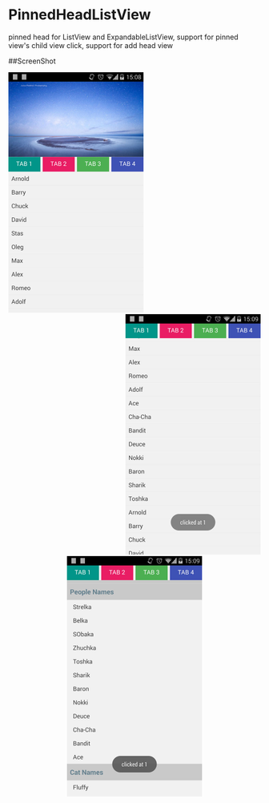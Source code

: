 PinnedHeadListView
==================

pinned head for ListView and ExpandableListView, support for pinned view's child view click, support for add head view

##ScreenShot
<div style="width: 100%">
<div style="float:left;width:270px">
  <img src="https://raw.githubusercontent.com/chenjishi/PinnedHeadListView/master/list1.jpg" 
  alt="usite" height="480px" width="270px"/>
</div>
<div style="float:right;width:270px">
  <img src="https://raw.githubusercontent.com/chenjishi/PinnedHeadListView/master/list2.jpg" 
  alt="usite" height="480px" width="270px"/>
</div>
<div style="margin:0 auto;width:270px">
  <img src="https://raw.githubusercontent.com/chenjishi/PinnedHeadListView/master/list3.jpg" 
  alt="usite" height="480px" width="270px"/>
</div>
</div>
